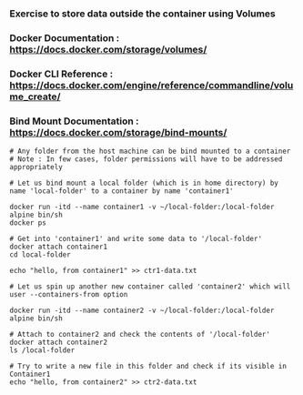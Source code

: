 ### Exercise to store data outside the container using Volumes
### Docker Documentation : https://docs.docker.com/storage/volumes/
### Docker CLI Reference : https://docs.docker.com/engine/reference/commandline/volume_create/ 
### Bind Mount Documentation : https://docs.docker.com/storage/bind-mounts/ 

```
# Any folder from the host machine can be bind mounted to a container
# Note : In few cases, folder permissions will have to be addressed appropriately

# Let us bind mount a local folder (which is in home directory) by name 'local-folder' to a container by name 'container1'

docker run -itd --name container1 -v ~/local-folder:/local-folder alpine bin/sh
docker ps

# Get into 'container1' and write some data to '/local-folder'
docker attach container1
cd local-folder

echo "hello, from container1" >> ctr1-data.txt

# Let us spin up another new container called 'container2' which will user --containers-from option

docker run -itd --name container2 -v ~/local-folder:/local-folder alpine bin/sh

# Attach to container2 and check the contents of '/local-folder'
docker attach container2
ls /local-folder

# Try to write a new file in this folder and check if its visible in Container1
echo "hello, from container2" >> ctr2-data.txt

```

